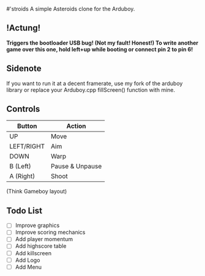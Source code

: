 #'stroids
A simple Asteroids clone for the Arduboy.

## !Actung!
**Triggers the bootloader USB bug! (Not my fault! Honest!)
To write another game over this one, hold left+up while booting or connect pin 2 to pin 6!**

## Sidenote

If you want to run it at a decent framerate, use my fork of the arduboy library or replace your Arduboy.cpp fillScreen() function with mine.

## Controls

| **Button** | **Action** |
|------------|------------|
| UP | Move |
| LEFT/RIGHT | Aim |
| DOWN | Warp |
| B (Left) | Pause & Unpause |
| A (Right) | Shoot |

(Think Gameboy layout)

## Todo List

- [ ] Improve graphics
- [ ] Improve scoring mechanics
- [ ] Add player momentum
- [ ] Add highscore table
- [ ] Add killscreen
- [ ] Add Logo
- [ ] Add Menu
